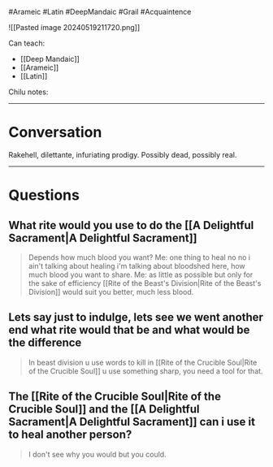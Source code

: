 #Arameic #Latin #DeepMandaic #Grail #Acquaintence 

![[Pasted image 20240519211720.png]]

Can teach:
- [[Deep Mandaic]]
- [[Arameic]]
- [[Latin]]

Chilu notes:

___

# Conversation

Rakehell, dilettante, infuriating prodigy. Possibly dead, possibly real.

___

# Questions

## What rite would you use to do the [[A Delightful Sacrament|A Delightful Sacrament]]
>Depends how much blood you want?
>Me: one thing to heal
>no no i ain't talking about healing i'm talking about bloodshed here, how much blood you want to share.
>Me: as little as possible but only for the sake of efficiency
>[[Rite of the Beast's Division|Rite of the Beast's Division]] would suit you better, much less blood.
## Lets say just to indulge, lets see we went another end what rite would that be and what would be the difference
>In beast division u use words to kill
>in [[Rite of the Crucible Soul|Rite of the Crucible Soul]] u use something sharp, you need a tool for that.
## The [[Rite of the Crucible Soul|Rite of the Crucible Soul]] and the [[A Delightful Sacrament|A Delightful Sacrament]] can i use it to heal another person?
>I don't see why you would but you could.

